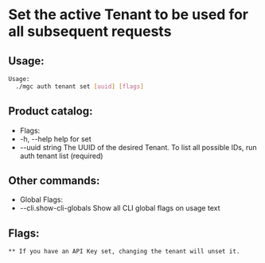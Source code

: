 # Set the active Tenant to be used for all subsequent requests

## Usage:
```bash
Usage:
  ./mgc auth tenant set [uuid] [flags]
```

## Product catalog:
- Flags:
- -h, --help          help for set
- --uuid string   The UUID of the desired Tenant. To list all possible IDs, run auth tenant list (required)

## Other commands:
- Global Flags:
- --cli.show-cli-globals   Show all CLI global flags on usage text

## Flags:
```bash
** If you have an API Key set, changing the tenant will unset it.
```

